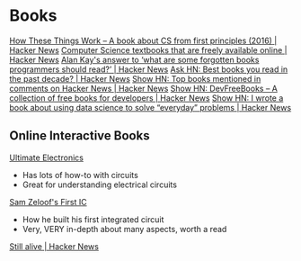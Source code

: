 # Books

[How These Things Work – A book about CS from first principles (2016) | Hacker News](https://news.ycombinator.com/item?id=22346349)
[Computer Science textbooks that are freely available online | Hacker News](https://news.ycombinator.com/item?id=25572852)
[Alan Kay's answer to ‘what are some forgotten books programmers should read?’ | Hacker News](https://news.ycombinator.com/item?id=20653453)
[Ask HN: Best books you read in the past decade? | Hacker News](https://news.ycombinator.com/item?id=21900498)
[Show HN: Top books mentioned in comments on Hacker News | Hacker News](https://news.ycombinator.com/item?id=12365693)
[Show HN: DevFreeBooks – A collection of free books for developers | Hacker News](https://news.ycombinator.com/item?id=12909967)
[Show HN: I wrote a book about using data science to solve “everyday” problems | Hacker News](https://news.ycombinator.com/item?id=26253281)

## Online Interactive Books

[Ultimate Electronics](https://ultimateelectronicsbook.com/)
- Has lots of how-to with circuits
- Great for understanding electrical circuits

[Sam Zeloof's First IC](https://sam.zeloof.xyz/first-ic/)
- How he built his first integrated circuit
- Very, VERY in-depth about many aspects, worth a read

[Still alive | Hacker News](https://news.ycombinator.com/item?id=25865062)
